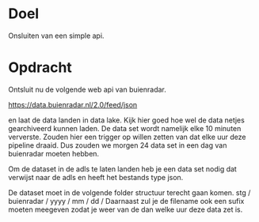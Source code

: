 
# Doel
Onsluiten van een simple api.


# Opdracht

Ontsluit nu de volgende web api van buienradar.

https://data.buienradar.nl/2.0/feed/json

en laat de data landen in data lake.
Kijk hier goed hoe wel de data netjes gearchiveerd kunnen laden.
De data set wordt namelijk elke 10 minuten ververste.
Zouden hier een trigger op willen zetten van dat elke uur deze pipeline draaid.
Dus zouden we morgen 24 data set in een dag van buienradar moeten hebben.


Om de dataset in de adls te laten landen heb je een data set nodig dat verwijst naar de adls en heeft het bestands type json.

De dataset moet in de volgende folder structuur terecht gaan komen. 
stg / buienradar / yyyy / mm / dd / 
Daarnaast zul je de filename ook een sufix moeten meegeven zodat je weer van de dan welke uur deze data zet is.